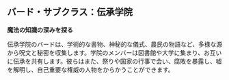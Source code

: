 ## バード・サブクラス：伝承学院

**魔法の知識の深みを探る**

伝承学院のバードは、学術的な書物、神秘的な儀式、農民の物語など、多様な源から呪文と秘密を収集します。学院のメンバーは図書館や大学に集まり、お互いに伝承を共有します。彼らはまた、祭りや国家の行事で会い、腐敗を暴露し、嘘を解明し、自己重要な権威の人物をからかうことができます。
